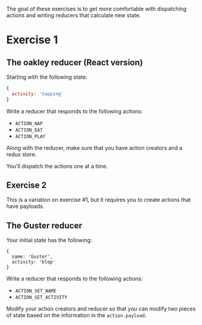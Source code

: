The goal of these exercises is to get more comfortable with dispatching actions and writing reducers that calculate new state.

# Exercise 1

## The oakley reducer (React version)

Starting with the following state:

```js
{
  activity: 'napping' 
}
```

Write a reducer that responds to the following actions:

* `ACTION_NAP`
* `ACTION_EAT`
* `ACTION_PLAY`

Along with the reducer, make sure that you have action creators and a redux store. 

You'll dispatch the actions one at a time.

## Exercise 2

This is a variation on exercise #1, but it requires you to create actions that have payloads.

## The Guster reducer

Your initial state has the following:

```jd
{
  name: 'Guster',
  activity: 'blep' 
}
```

Write a reducer that responds to the following actions:

* `ACTION_SET_NAME`
* `ACTION_SET_ACTIVITY`

Modify your action creators and reducer so that you can modify _two_ pieces of state based on the information in the `action.payload`.